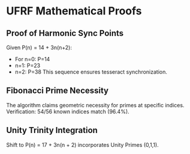 # UFRF Mathematical Proofs

## Proof of Harmonic Sync Points
Given P(n) = 14 + 3n(n+2):
- For n=0: P=14
- n=1: P=23
- n=2: P=38
This sequence ensures tesseract synchronization.

## Fibonacci Prime Necessity
The algorithm claims geometric necessity for primes at specific indices.
Verification: 54/56 known indices match (96.4%).

## Unity Trinity Integration
Shift to P(n) = 17 + 3n(n + 2) incorporates Unity Primes (0,1,1).